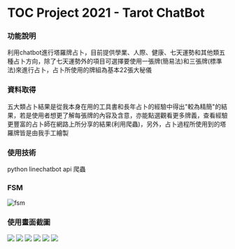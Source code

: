 # TOC Project 2021 - Tarot ChatBot

### 功能說明
利用chatbot進行塔羅牌占卜，目前提供學業、人際、健康、七天運勢和其他類五種占卜方向，除了七天運勢外的項目可選擇要使用一張牌(簡易法)和三張牌(標準法)來進行占卜，占卜所使用的牌組為基本22張大秘儀

### 資料取得
五大類占卜結果是從我本身在用的工具書和長年占卜的經驗中得出"較為精簡"的結果，若是使用者想更了解每張牌的內容及含意，亦能點選觀看更多牌義，查看經驗更豐富的占卜師在網路上所分享的結果(利用爬蟲)，另外，占卜過程所使用到的塔羅牌皆是由我手工繪製

### 使用技術
python
linechatbot api
爬蟲

### FSM
![fsm](./img/show-fsm.png)

### 使用畫面截圖
![](./img/result_1.jpg)
![](./img/result_2.jpg)
![](./img/result_3.jpg)
![](./img/result_4.jpg)
![](./img/result_5.jpg)
![](./img/result_6.jpg)